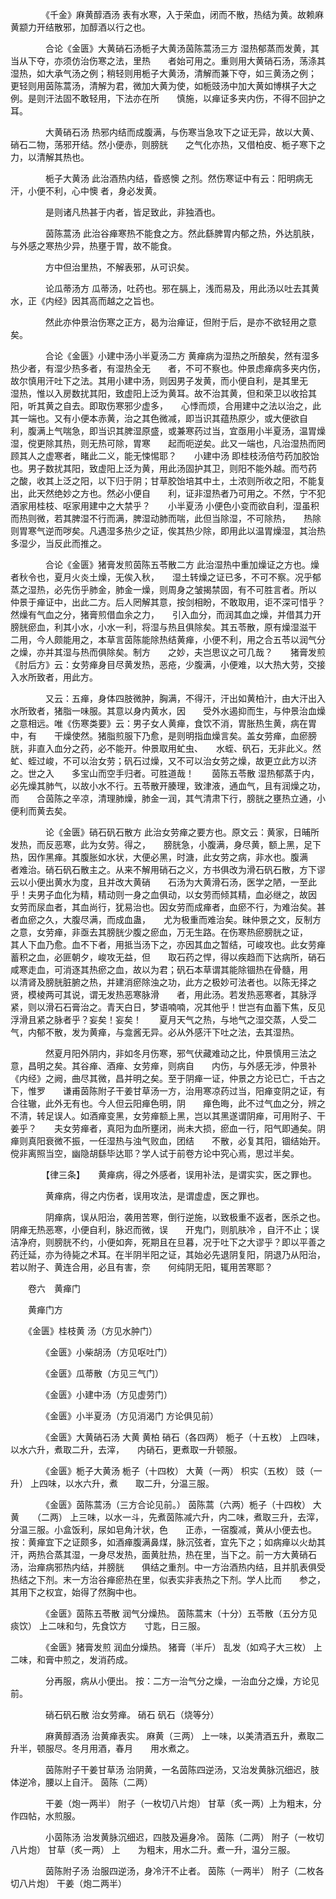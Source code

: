 <!-- { "loadSidebar": true } -->
　　　　《千金》麻黄醇酒汤 表有水寒，入于荣血，闭而不散，热结为黄。故赖麻黄颛力开结散邪，加醇酒以行之也。

　　　　合论《金匮》大黄硝石汤栀子大黄汤茵陈蒿汤三方 湿热郁蒸而发黄，其当从下夺，亦须仿治伤寒之法，里热　　者始可用之。重则用大黄硝石汤，荡涤其湿热，如大承气汤之例；稍轻则用栀子大黄汤，清解而兼下夺，如三黄汤之例；　　更轻则用茵陈蒿汤，清解为君，微加大黄为使，如栀豉汤中加大黄如博棋子大之例。是则汗法固不敢轻用，下法亦在所　　慎施，以瘅证多夹内伤，不得不回护之耳。

　　　　大黄硝石汤 热邪内结而成腹满，与伤寒当急攻下之证无异，故以大黄、硝石二物，荡邪开结。然小便赤，则膀胱　　之气化亦热，又借柏皮、栀子寒下之力，以清解其热也。

　　　　栀子大黄汤 此治酒热内结，昏惑懊 之剂。然伤寒证中有云：阳明病无汗，小便不利，心中懊 者，身必发黄。

　　　　是则诸凡热甚于内者，皆足致此，非独酒也。

　　　　茵陈蒿汤 此治谷瘅寒热不能食之方。然此繇脾胃内郁之热，外达肌肤，与外感之寒热少异，热壅于胃，故不能食。

　　　　方中但治里热，不解表邪，从可识矣。

　　　　论瓜蒂汤方 瓜蒂汤，吐药也。邪在膈上，浅而易及，用此汤以吐去其黄水，正《内经》因其高而越之之旨也。

　　　　然此亦仲景治伤寒之正方，曷为治瘅证，但附于后，是亦不欲轻用之意矣。

　　　　合论《金匮》小建中汤小半夏汤二方 黄瘅病为湿热之所酿矣，然有湿多热少者，有湿少热多者，有湿热全无　　者，不可不察也。仲景虑瘅病多夹内伤，故尔慎用汗吐下之法。其用小建中汤，则因男子发黄，而小便自利，是其里无　　湿热，惟以入房数扰其阳，致虚阳上泛为黄耳。故不治其黄，但和荣卫以收拾其阳，听其黄之自去。即取伤寒邪少虚多，　　心悸而烦，合用建中之法以治之，此其一端也。又有小便本赤黄，治之其色微减，即当识其蕴热原少，或大便欲自　　利，腹满上气喘急，即当识其脾湿原盛，或兼寒药过当，宜亟用小半夏汤，温胃燥湿，傥更除其热，则无热可除，胃寒　　起而呃逆矣。此又一端也，凡治湿热而罔顾其人之虚寒者，睹此二义，能无悚惕耶？　　小建中汤 即桂枝汤倍芍药加胶饴也。男子数扰其阳，致虚阳上泛为黄，用此汤固护其卫，则阳不能外越。而芍药　　之酸，收其上泛之阳，以下归于阴；甘草胶饴培其中土，土浓则所收之阳，不能复出，此天然绝妙之方也。然必小便自　　利，证非湿热者乃可用之。不然，宁不犯酒家用桂枝、呕家用建中之大禁乎？　　小半夏汤 小便色小变而欲自利，湿虽积而热则微，若其脾湿不行而满，脾湿动肺而喘，此但当除湿，不可除热，　　热除则胃寒气逆而哕矣。凡遇湿多热少之证，俟其热少除，即用此以温胃燥湿，其治热多湿少，当反此而推之。

　　　　合论《金匮》猪膏发煎茵陈五苓散二方 此治湿热中重加燥证之方也。燥者秋令也，夏月火炎土燥，无俟入秋，　　湿土转燥之证已多，不可不察。况乎郁蒸之湿热，必先伤乎肺金，肺金一燥，则周身之皱揭禁固，有不可胜言者。所以　　仲景于瘅证中，出此二方。后人罔解其意，按剑相盼，不敢取用，讵不深可惜乎？然燥有气血之分，猪膏煎借血余之力，　　引入血分，而润其血之燥，并借其力开膀胱瘀血，利其小水，小水一利，将湿与热且俱除矣。其五苓散，原有燥湿滋干　　二用，今人颇能用之，本草言茵陈能除热结黄瘅，小便不利，用之合五苓以润气分之燥，亦并其湿与热而俱除矣。制方　　之妙，夫岂思议之可几哉？　　猪膏发煎 《肘后方》云：女劳瘅身目尽黄发热，恶疮，少腹满，小便难，以大热大劳，交接入水所致者，用此方。

　　　　又云：五瘅，身体四肢微肿，胸满，不得汗，汗出如黄柏汁，由大汗出入水所致者，猪脂一味服。其意以身内黄水，因　　受外水遏抑而生，与仲景治血燥之意相远。唯《伤寒类要》云：男子女人黄瘅，食饮不消，胃胀热生黄，病在胃中，有　　干燥使然。猪脂煎服下乃愈，是则明指血燥言矣。盖女劳瘅，血瘀膀胱，非直入血分之药，必不能开。仲景取用虻虫、　　水蛭、矾石，无非此义。然虻、蛭过峻，不可以治女劳；矾石过燥，又不可以治女劳之燥，故更立此方以济之。世之入　　多宝山而空手归者。可胜道哉！　　茵陈五苓散 湿热郁蒸于内，必先燥其肺气，以故小水不行。五苓散开腠理，致津液，通血气，且有润燥之功，而　　合茵陈之辛凉，清理肺燥，肺金一润，其气清肃下行，膀胱之壅热立通，小便利而黄去矣。

　　　　论《金匮》硝石矾石散方 此治女劳瘅之要方也。原文云：黄家，日晡所发热，而反恶寒，此为女劳。得之，　　膀胱急，小腹满，身尽黄，额上黑，足下热，因作黑瘅。其腹胀如水状，大便必黑，时溏，此女劳之病，非水也。腹满　　者难治。硝石矾石散主之。从来不解用硝石之义，方书俱改为滑石矾石散，方下谬云以小便出黄水为度，且并改大黄硝　　石汤为大黄滑石汤，医学之陋，一至此乎！夫男子血化为精，精动则一身之血俱动，以女劳而倾其精，血必继之，故因　　女劳而尿血者，其血尚行，犹易治也。因女劳而成瘅者，血瘀不行，为难治矣。甚者血瘀之久，大腹尽满，而成血蛊，　　尤为极重而难治矣。昧仲景之文，反制方之意，女劳瘅，非亟去其膀胱少腹之瘀血，万无生路。在伤寒热瘀膀胱之证，　　其人下血乃愈。血不下者，用抵当汤下之，亦因其血之暂结，可峻攻也。此女劳瘅蓄积之血，必匪朝夕，峻攻无益，但　　取石药之悍，得以疾趋而下达病所，硝石咸寒走血，可消逐其热瘀之血，故以为君；矾石本草谓其能除锢热在骨髓，用　　以清肾及膀胱脏腑之热，并建消瘀除浊之功，此方之极妙可法者也。以陈无择之贤，模棱两可其说，谓无发热恶寒脉滑　　者，用此汤。若发热恶寒者，其脉浮紧，则以滑石石膏治之。青天白日，梦语喃喃，况其他乎！世岂有血蓄下焦，反见　　浮滑且紧之脉者乎？妄矣！妄矣！　　夏月天气之热，与地气之湿交蒸，人受二气，内郁不散，发为黄瘅，与龛酱无异。必从外感汗下吐之法，去其湿热。

　　　　然夏月阳外阴内，非如冬月伤寒，邪气伏藏难动之比，仲景慎用三法之意，昌明之矣。其谷瘅、酒瘅、女劳瘅，则病自　　内伤，与外感无涉，仲景补《内经》之阙，曲尽其微，昌并明之矣。至于阴瘅一证，仲景之方论已亡，千古之下，惟罗　　谦甫茵陈附子干姜甘草汤一方，治用寒凉药过当，阳瘅变阴之证，有合往辙，此外无有也。今人但云阳瘅色明，阴　　瘅色晦，此不过气血之分，辨之不清，转足误人。如酒瘅变黑，女劳瘅额上黑，岂以其黑遂谓阴瘅，可用附子、干姜乎？　　夫女劳瘅者，真阳为血所壅闭，尚未大损，瘀血一行，阳气即通矣。阴瘅则真阳衰微不振，一任湿热与浊气败血，团结　　不散，必复其阳，锢结始开。傥非离照当空，幽隐胡繇毕达耶？学人试于前卷方论中究心焉，思过半矣。

　　　　【律三条】　　黄瘅病，得之外感者，误用补法，是谓实实，医之罪也。

　　　　黄瘅病，得之内伤者，误用攻法，是谓虚虚，医之罪也。

　　　　阴瘅病，误从阳治，袭用苦寒，倒行逆施，以致极重不返者，医杀之也。阴瘅无热恶寒，小便自利，脉迟而微，误　　开鬼门，则肌肤冷 ，自汗不止；误洁净府，则膀胱不约，小便如奔，死期且在旦暮，况于吐下之大谬乎？即以平善之　　药迁延，亦为待毙之术耳。在半阴半阳之证，其始必先退阴复阳，阴退乃从阳治，若以附子、黄连合用，必且有害，奈　　何纯阴无阳，辄用苦寒耶？　　

　　卷六　黄瘅门　　

　　黄瘅门方　　

　　《金匮》桂枝黄 汤（方见水肿门）

　　　　《金匮》小柴胡汤（方见呕吐门）

　　　　《金匮》瓜蒂散（方见三气门）

　　　　《金匮》小建中汤（方见虚劳门）

　　　　《金匮》小半夏汤（方见消渴门 方论俱见前）

　　　　《金匮》大黄硝石汤 大黄 黄柏 硝石（各四两） 栀子（十五枚） 上四味，以水六升，煮取二升，去滓，　　内硝石，更煮取一升顿服。

　　　　《金匮》栀子大黄汤 栀子（十四枚） 大黄（一两） 枳实（五枚） 豉（一升） 上四味，以水六升，煮　　取二升，分温三服。

　　　　《金匮》茵陈蒿汤（三方合论见前。） 茵陈蒿（六两）栀子（十四枚） 大黄　　（二两） 上三味，以水一斗，先煮茵陈减六升，内二味，煮取三升，去滓，分温三服。小盒饭利，尿如皂角汁状，色　　正赤，一宿腹减，黄从小便去也。 按：黄瘅宜下之证颇多，如酒瘅腹满鼻煤，脉沉弦者，宜先下之；如病瘅以火劫其　　汗，两热合蒸其湿，一身尽发热，面黄肚热，热在里，当下之。前一方大黄硝石汤，治瘅病邪热内结，并膀胱　　俱结之重剂。中一方治酒热内结，且并肌表俱受热结之下剂。末一方治谷瘅瘀热在里，似表实非表热之下剂。学人比而　　参之，其用下之权宜，始得了然胸中也。

　　　　《金匮》茵陈五苓散 润气分燥热。 茵陈蒿末（十分）五苓散（五分方见痰饮） 上二味和匀，先食饮方　　寸匙，日三服。

　　　　《金匮》猪膏发煎 润血分燥热。 猪膏（半斤） 乱发（如鸡子大三枚） 上二味，和膏中煎之，发消药成。

　　　　分再服，病从小便出。 按：二方一治气分之燥，一治血分之燥，方论见前。

　　　　硝石矾石散 治女劳瘅。 硝石 矾石（烧等分）

　　　　麻黄醇酒汤 治黄瘅表实。 麻黄（三两） 上一味，以美清酒五升，煮取二升半，顿服尽。冬月用酒，春月　　用水煮之。

　　　　茵陈附子干姜甘草汤 治阴黄，一名茵陈四逆汤，又治发黄脉沉细迟，肢体逆冷，腰以上自汗。 茵陈（二两）

　　　　干姜（炮一两半） 附子（一枚切八片炮） 甘草（炙一两）上为粗末，分作四帖，水煎服。

　　　　小茵陈汤 治发黄脉沉细迟，四肢及遍身冷。 茵陈（二两） 附子（一枚切八片炮） 甘草（炙一两） 上　　为粗末，用水二升。煮一升，温分三服。

　　　　茵陈附子汤 治服四逆汤，身冷汗不止者。 茵陈（一两半） 附子（二枚各切八片炮） 干姜（炮二两半）

